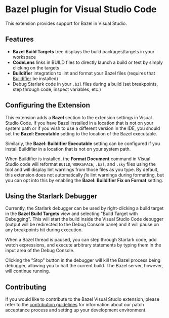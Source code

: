 # Bazel plugin for Visual Studio Code

This extension provides support for Bazel in Visual Studio.

## Features

- **Bazel Build Targets** tree displays the build packages/targets in your
  workspace
- **CodeLens** links in BUILD files to directly launch a build or test by simply
  clicking on the targets
- **Buildifier** integration to lint and format your Bazel files (requires that
  [Buildifier](https://github.com/bazelbuild/buildtools/releases) be installed)
- Debug Starlark code in your `.bzl` files during a build (set breakpoints, step
  through code, inspect variables, etc.)

## Configuring the Extension

This extension adds a **Bazel** section to the extension settings in Visual
Studio Code. If you have Bazel installed in a location that is not on your
system path or if you wish to use a different version in the IDE, you should
set the **Bazel: Executable** setting to the location of the Bazel executable.

Similarly, the **Bazel: Buildifier Executable** setting can be configured if
you install Buildifier in a location that is not on your system path.

When Buildifier is installed, the **Format Document** command in Visual Studio
code will reformat `BUILD`, `WORKSPACE`, `.bzl`, and `.sky` files using the
tool and will display lint warnings from those files as you type. By default,
this extension does not automatically _fix_ lint warnings during formatting,
but you can opt into this by enabling the **Bazel: Buildifier Fix on Format**
setting.

## Using the Starlark Debugger

Currently, the Starlark debugger can be used by right-clicking a build target in
the **Bazel Build Targets** view and selecting "Build Target with Debugging".
This will start the build inside the Visual Studio Code debugger (output will
be redirected to the Debug Console pane) and it will pause on any breakpoints
hit during execution.

When a Bazel thread is paused, you can step through Starlark code, add watch
expressions, and execute arbitrary statements by typing them in the input area
of the Debug Console.

Clicking the "Stop" button in the debugger will kill the Bazel process being
debugger, allowing you to halt the current build. The Bazel server, however,
will continue running.

## Contributing

If you would like to contribute to the Bazel Visual Studio extension, please
refer to the [contribution guidelines](CONTRIBUTING.md) for information about
our patch acceptance process and setting up your development environment.
